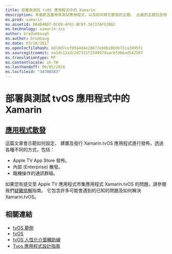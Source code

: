 ```yaml
---
title: 部署與測試 tvOS 應用程式中的 Xamarin
description: 本章節涵蓋用來測試應用程式，以及如何將它散發的主題。 此處的主題包含用來偵錯，測試人員，以及如何發佈至 Apple TV 應用程式市集應用程式部署工具等。
ms.prod: xamarin
ms.assetid: DA4B4BD7-DC09-4F61-BC07-36727AF52BA2
ms.technology: xamarin-ios
author: bradumbaugh
ms.author: brumbaug
ms.date: 03/16/2017
ms.openlocfilehash: b810d7cef05a4d4e26677eb0b18b9b72ca3995fc
ms.sourcegitcommit: ea1dc12a3c2d7322f234997daacbfdb6ad542507
ms.translationtype: MT
ms.contentlocale: zh-TW
ms.lasthandoff: 06/05/2018
ms.locfileid: "34788583"
---
```

# <a name="deploying-and-testing-tvos-apps-in-xamarin"></a>部署與測試 tvOS 應用程式中的 Xamarin

## <a name="app-distributioniostvosdeploy-testapp-distributionindexmd"></a>[應用程式散發](~/ios/tvos/deploy-test/app-distribution/index.md)

這篇文章會示範如何設定、 建置及發行 Xamarin.tvOS 應用程式進行發佈，透過各種不同的方式，包括：

- Apple TV App Store 發佈。
- 內部 (Enterprise) 散發。
- 臨機操作的通訊群組。

如果您有提交至 Apple TV 應用程式市集應用程式 Xamarin.tvOS 的問題，請參閱我們[疑難排解](~/ios/tvos/troubleshooting.md)指南。 它包含許多可能會遇到的已知的問題及如何解決 Xamarin.tvOS。

## <a name="related-links"></a>相關連結

- [tvOS 範例](https://developer.xamarin.com/samples/tvos/all/)
- [tvOS](https://developer.apple.com/tvos/)
- [tvOS 人性化介面輔助線](https://developer.apple.com/tvos/human-interface-guidelines/)
- [Tvos 應用程式設計指南](https://developer.apple.com/library/prerelease/tvos/documentation/General/Conceptual/AppleTV_PG/)
